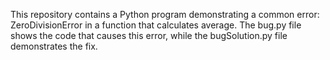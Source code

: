 This repository contains a Python program demonstrating a common error: ZeroDivisionError in a function that calculates average. The bug.py file shows the code that causes this error, while the bugSolution.py file demonstrates the fix.